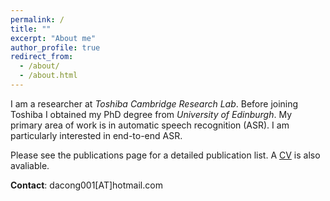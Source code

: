 ```yaml
---
permalink: /
title: ""
excerpt: "About me"
author_profile: true
redirect_from: 
  - /about/
  - /about.html
---
```


I am a researcher at _Toshiba Cambridge Research Lab_. Before joining Toshiba I obtained my PhD degree from _University of Edinburgh_. My primary area of work is in automatic speech recognition (ASR). I am particularly interested in end-to-end ASR. 

Please see the publications page for a detailed publication list. A [CV](http://shucongzhang.github.io/files/shucong_cv_.pdf) is also avaliable. 

**Contact**: dacong001[AT]hotmail.com

